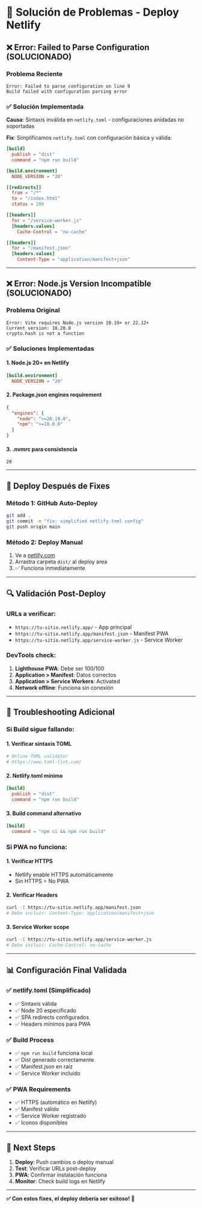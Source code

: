 # 🔧 Solución de Problemas - Deploy Netlify

## ❌ Error: Failed to Parse Configuration (SOLUCIONADO)

### Problema Reciente

```
Error: Failed to parse configuration on line 9
Build failed with configuration parsing error
```

### ✅ Solución Implementada

**Causa**: Sintaxis inválida en `netlify.toml` - configuraciones anidadas no soportadas

**Fix**: Simplificamos `netlify.toml` con configuración básica y válida:

```toml
[build]
  publish = "dist"
  command = "npm run build"

[build.environment]
  NODE_VERSION = "20"

[[redirects]]
  from = "/*"
  to = "/index.html"
  status = 200

[[headers]]
  for = "/service-worker.js"
  [headers.values]
    Cache-Control = "no-cache"

[[headers]]
  for = "/manifest.json"
  [headers.values]
    Content-Type = "application/manifest+json"
```

---

## ❌ Error: Node.js Version Incompatible (SOLUCIONADO)

### Problema Original

```
Error: Vite requires Node.js version 20.19+ or 22.12+
Current version: 18.20.8
crypto.hash is not a function
```

### ✅ Soluciones Implementadas

#### 1. Node.js 20+ en Netlify

```toml
[build.environment]
  NODE_VERSION = "20"
```

#### 2. Package.json engines requirement

```json
{
  "engines": {
    "node": ">=20.19.0",
    "npm": ">=10.0.0"
  }
}
```

#### 3. .nvmrc para consistencia

```
20
```

---

## 🚀 Deploy Después de Fixes

### Método 1: GitHub Auto-Deploy

```bash
git add .
git commit -m "fix: simplified netlify.toml config"
git push origin main
```

### Método 2: Deploy Manual

1. Ve a [netlify.com](https://netlify.com)
2. Arrastra carpeta `dist/` al deploy area
3. ✅ Funciona inmediatamente

---

## 🔍 Validación Post-Deploy

### URLs a verificar:

- `https://tu-sitio.netlify.app/` - App principal
- `https://tu-sitio.netlify.app/manifest.json` - Manifest PWA
- `https://tu-sitio.netlify.app/service-worker.js` - Service Worker

### DevTools check:

1. **Lighthouse PWA**: Debe ser 100/100
2. **Application > Manifest**: Datos correctos
3. **Application > Service Workers**: Activated
4. **Network offline**: Funciona sin conexión

---

## 🔧 Troubleshooting Adicional

### Si Build sigue fallando:

#### 1. Verificar sintaxis TOML

```bash
# Online TOML validator
# https://www.toml-lint.com/
```

#### 2. Netlify.toml mínimo

```toml
[build]
  publish = "dist"
  command = "npm run build"
```

#### 3. Build command alternativo

```toml
[build]
  command = "npm ci && npm run build"
```

### Si PWA no funciona:

#### 1. Verificar HTTPS

- Netlify enable HTTPS automáticamente
- Sin HTTPS = No PWA

#### 2. Verificar Headers

```bash
curl -I https://tu-sitio.netlify.app/manifest.json
# Debe incluir: Content-Type: application/manifest+json
```

#### 3. Service Worker scope

```bash
curl -I https://tu-sitio.netlify.app/service-worker.js
# Debe incluir: Cache-Control: no-cache
```

---

## 📊 Configuración Final Validada

### ✅ netlify.toml (Simplificado)

- ✅ Sintaxis válida
- ✅ Node 20 especificado
- ✅ SPA redirects configurados
- ✅ Headers mínimos para PWA

### ✅ Build Process

- ✅ `npm run build` funciona local
- ✅ Dist generado correctamente
- ✅ Manifest.json en raíz
- ✅ Service Worker incluido

### ✅ PWA Requirements

- ✅ HTTPS (automático en Netlify)
- ✅ Manifest válido
- ✅ Service Worker registrado
- ✅ Iconos disponibles

---

## 🎯 Next Steps

1. **Deploy**: Push cambios o deploy manual
2. **Test**: Verificar URLs post-deploy
3. **PWA**: Confirmar instalación funciona
4. **Monitor**: Check build logs en Netlify

---

**✅ Con estos fixes, el deploy debería ser exitoso!** 🚀
